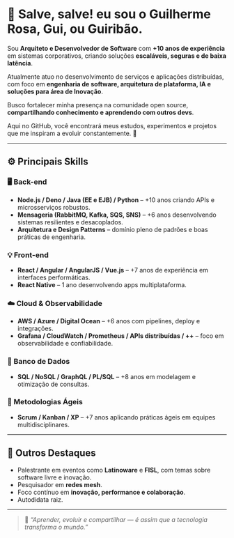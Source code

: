 # 👋 Salve, salve! eu sou o Guilherme Rosa, Gui, ou Guiribão.

Sou **Arquiteto e Desenvolvedor de Software** com **+10 anos de experiência** em sistemas corporativos, criando soluções **escaláveis, seguras e de baixa latência**.  

Atualmente atuo no desenvolvimento de serviços e aplicações distribuídas, com foco em **engenharia de software, arquitetura de plataforma, IA e soluções para área de Inovação**.  

Busco fortalecer minha presença na comunidade open source, **compartilhando conhecimento e aprendendo com outros devs**.  

Aqui no GitHub, você encontrará meus estudos, experimentos e projetos que me inspiram a evoluir constantemente. 🚀  

---

## ⚙️ **Principais Skills**

### 🖥️ Back-end  
- **Node.js / Deno / Java (EE e EJB) / Python** – +10 anos criando APIs e microsserviços robustos.  
- **Mensageria (RabbitMQ, Kafka, SQS, SNS)** – +6 anos desenvolvendo sistemas resilientes e desacoplados.  
- **Arquitetura e Design Patterns** – domínio pleno de padrões e boas práticas de engenharia.  

### 💡 Front-end  
- **React / Angular / AngularJS / Vue.js** – +7 anos de experiência em interfaces performáticas.  
- **React Native** – 1 ano desenvolvendo apps multiplataforma.  

### ☁️ Cloud & Observabilidade  
- **AWS / Azure / Digital Ocean** – +6 anos com pipelines, deploy e integrações.  
- **Grafana / CloudWatch / Prometheus / APIs distribuídas / ++** – foco em observabilidade e confiabilidade.

### 🧩 Banco de Dados  
- **SQL / NoSQL / GraphQL / PL/SQL** – +8 anos em modelagem e otimização de consultas.  

### 🧠 Metodologias Ágeis  
- **Scrum / Kanban / XP** – +7 anos aplicando práticas ágeis em equipes multidisciplinares.  

---

## 🎤 **Outros Destaques**
- Palestrante em eventos como **Latinoware** e **FISL**, com temas sobre software livre e inovação.  
- Pesquisador em **redes mesh**.  
- Foco contínuo em **inovação, performance e colaboração**.
- Autodidata raiz.

---

> 🌟 *“Aprender, evoluir e compartilhar — é assim que a tecnologia transforma o mundo.”*  
